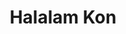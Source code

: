 ---
title: Halalam Kon
layout: post
categories: [mohsen_chavoshi]
type: main
file: /assets/music/mohsen_chavoshi-halalam-kon.mp3
---